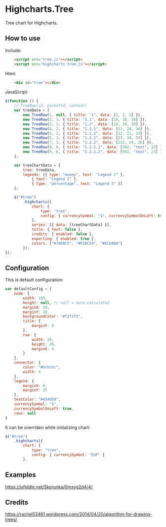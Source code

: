 # Highcharts.Tree
Tree chart for Highcharts.

## How to use

Include:
```html
    <script src="tree.js"></script>
    <script src="highcharts.tree.js"></script>
```

Html:
```html
    <div id="tree"></div>
```

JavaScript:
```javascript
$(function () {
    // TreeRow(id, parentId, content)
    var treeData = [
        new TreeRow(1, null, { title: "1", data: [1, 2, 3] }),
        new TreeRow(2, 1, { title: "1.1", data: [10, 20, 30] }),
        new TreeRow(3, 1, { title: "1.2", data: [10, 20, 30] }),
        new TreeRow(4, 2, { title: "1.1.1", data: [11, 24, 34] }),
        new TreeRow(5, 2, { title: "1.1.2", data: [12, 21, 33] }),
        new TreeRow(6, 3, { title: "1.2.1", data: [23, 34, 52] }),
        new TreeRow(7, 3, { title: "1.2.2", data: [232, 24, 26] }),
        new TreeRow(8, 6, { title: "1.2.1.1", data: [102, "text", 13] }),
        new TreeRow(9, 6, { title: "1.2.1.2", data: [502, "text", 23] })
    ];

    var treeChartData = {
        tree: treeData,
        legends: [{ type: "money", text: "Legend 1" },
            { text: "Legend 2" },
            { type: "percentage", text: "Legend 3" }]
    };

    $("#tree")
        .highcharts({
            chart: {
                type: "tree",
                config: { currencySymbol: "$", currencySymbolOnLeft: true }
            },
            series: [{ data: [treeChartData] }],
            title: { text: false },
            credits: { enabled: false },
            exporting: { enabled: true },
            colors: ["#74D0C5", "#F2AC54", "#ECD868"]
        });
});
```

## Configuration

This is default configuration:
```javascript
var defaultConfig = {
	node: {
		width: 150,
		height: null, // null = auto-calculated
		marginX: 20,
		marginY: 20,
		backgroundColor: "#f2f2f2",
		title: {
			marginY: 4
		},
		row: {
			width: 20,
			height: 20,
			marginX: 4
		}
	},
	connector: {
		color: "#bcbcbc",
		width: 4
	},
	legend: {
		marginX: 0,
		marginY: 25
	},
	textColor: "#454d59",
	currencySymbol: "$",
	currencySymbolOnLeft: true,
	rows: null
}
```

It can be overriden while initializing chart:
```javascript
$("#tree")
	.highcharts({
		chart: {
			type: "tree",
			config: { currencySymbol: "EUF" }
		},
```


## Examples
https://jsfiddle.net/Skorunka/0mxyg2d4/4/

## Credits
https://rachel53461.wordpress.com/2014/04/20/algorithm-for-drawing-trees/
